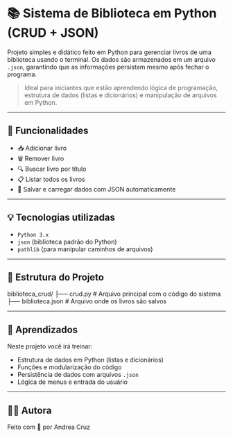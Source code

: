 # 📚 Sistema de Biblioteca em Python (CRUD + JSON)

Projeto simples e didático feito em Python para gerenciar livros de uma biblioteca usando o terminal. Os dados são armazenados em um arquivo `.json`, garantindo que as informações persistam mesmo após fechar o programa.

> Ideal para iniciantes que estão aprendendo lógica de programação, estrutura de dados (listas e dicionários) e manipulação de arquivos em Python.

---

## 🚀 Funcionalidades

- 📥 Adicionar livro
- 🗑️ Remover livro
- 🔍 Buscar livro por título
- 📋 Listar todos os livros
- 💾 Salvar e carregar dados com JSON automaticamente

---

## 💡 Tecnologias utilizadas

- `Python 3.x`
- `json` (biblioteca padrão do Python)
- `pathlib` (para manipular caminhos de arquivos)

---

## 📁 Estrutura do Projeto

biblioteca_crud/
├── crud.py # Arquivo principal com o código do sistema
├── biblioteca.json # Arquivo onde os livros são salvos

---

## 🧠 Aprendizados

Neste projeto você irá treinar:

- Estrutura de dados em Python (listas e dicionários)  
- Funções e modularização do código  
- Persistência de dados com arquivos `.json`  
- Lógica de menus e entrada do usuário  

---

## 👩‍💻 Autora

Feito com 💙 por Andrea Cruz
